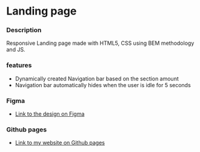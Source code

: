 # Landing page

### Description

Responsive Landing page made with HTML5, CSS using BEM methodology and JS.

### features

- Dynamically created Navigation bar based on the section amount
- Navigation bar automatically hides when the user is idle for 5 seconds

### Figma

- [Link to the design on Figma](https://www.figma.com/file/I57o3qgbt6UwqxJZBsfkeY/Web-development-training-assignments?node-id=1%3A4151)

### Github pages

- [Link to my website on Github pages](https://michaelkorost.github.io/landing_page/)
